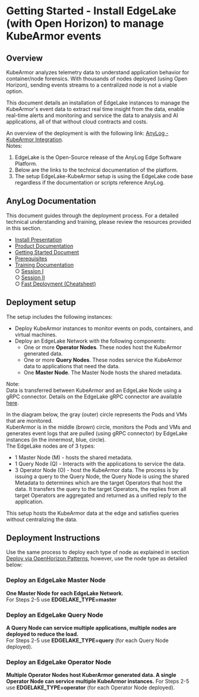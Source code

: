 # Getting Started - Install EdgeLake (with Open Horizon) to manage KubeArmor events

## Overview
KubeArmor analyzes telemetry data to understand application behavior for container/node forensics. 
With thousands of nodes deployed (using Open Horizon), sending events streams to a centralized node is not a viable option.   

This document details an installation of EdgeLake instances to manage the KubeArmor's event data to extract real time 
insight from the data, enable real-time alerts and monitoring and service the data to analysis and AI applications, 
all of that without cloud contracts and costs.

An overview of the deployment is with the following link: [AnyLog - KubeArmor Integration](https://wiki.lfedge.org/display/OH/AnyLog+-+KubeArmor+Integration).  
Notes:
1) EdgeLake is the Open-Source release of the AnyLog Edge Software Platform.  
2) Below are the links to the technical documentation of the platform.
3) The setup EdgeLake-KubeArmor setup is using the EdgeLake code base regardless if the documentation or scripts reference AnyLog.

## AnyLog Documentation
This document guides through the deployment process. For a detailed technical understanding and training, please review the 
resources provided in this section.

* [Install Presentation](https://www.youtube.com/watch?v=mQS_VwQMYJc)
* [Product Documentation](https://github.com/AnyLog-co/documentation/blob/master/README.md)
* [Getting Started Document](https://github.com/AnyLog-co/documentation/blob/master/getting%20started.md)
* [Prerequisites](https://github.com/AnyLog-co/documentation/blob/master/training/prerequisite.md)
* [Training Documentation](https://github.com/AnyLog-co/documentation/blob/master/training/Overview.md)  
    ○ [Session I](https://github.com/AnyLog-co/documentation/blob/master/training/Session%20I%20(Demo).md)  
    ○ [Session II](https://github.com/AnyLog-co/documentation/blob/master/training/Session%20II%20(Deployment).md)  
    ○ [Fast Deployment (Cheatsheet)](https://github.com/AnyLog-co/documentation/blob/master/training/Fast%20Deployment.md)

## Deployment setup

The setup includes the following instances:
* Deploy KubeArmor instances to monitor events on pods, containers, and virtual machines.
* Deploy an EdgeLake Network with the following components:
    * One or more **Operator Nodes**. These nodes host the KubeArmor generated data.
    * One or more **Query Nodes**. These nodes service the KubeArmor data to applications that need the data.
    * One **Master Node**. The Master Node hosts the shared metadata. 

Note:  
Data is transferred between KubeArmor and an EdgeLake Node using a gRPC connector. Details on the EdgeLake 
gRPC connector are available [here](https://medium.com/anylog-network/the-anylog-grpc-service-f02ec3bd8a6a).

In the diagram below, the gray (outer) circle represents the Pods and VMs that are monitored.    
KuberArmor is in the middle (brown) circle, monitors the Pods and VMs and generates event logs that are pulled 
(using gRPC connector) by EdgeLake instances (in the innermost, blue, circle).  
The EdgeLake nodes are of 3 types:
* 1 Master Node (M) - hosts the shared metadata.
* 1 Query Node (Q) - Interacts with the applications to service the data.
* 3 Operator Node (O) - host the KubeArmor data.
The process is by issuing a query to the Query Node, the Query Node is using the shared Metadata to determines which are
  the target Operators that host the data. It transfers the query to the target Operators, the replies from all 
  target Operators are aggregated and returned as a unified reply to the application.
  
This setup hosts the KubeArmor data at the edge and satisfies queries without centralizing the data. 
   
## Deployment Instructions

Use the same process to deploy each type of node as explained in section 
[Deploy via OpenHorizon Patterns](Deploy_EdgeLake.md#deploy-via-open-horizon-patterns),
however, use the node type as detailed below:

### Deploy an EdgeLake Master Node 

**One Master Node for each EdgeLake Network.**  
For Steps 2-5 use **EDGELAKE_TYPE=master**

### Deploy an EdgeLake Query Node
**A Query Node can service multiple applications, multiple nodes are deployed to reduce the load.**  
For Steps 2-5 use **EDGELAKE_TYPE=query** (for each Query Node deployed).

### Deploy an EdgeLake Operator Node
**Multiple Operator Nodes host KuberArmor generated data. A single Operator Node can service multiple KubeArmor instances.**
For Steps 2-5 use **EDGELAKE_TYPE=operator** (for each Operator Node deployed).





